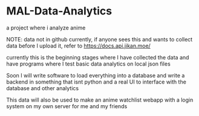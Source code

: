 # MAL-Data-Analytics
a project where i analyze anime

NOTE: data not in github currently, if anyone sees this and wants to collect data before I upload it, refer to https://docs.api.jikan.moe/

currently this is the beginning stages where I have collected the data and have programs where I test basic data analytics on local json files

Soon I will write software to load everything into a database and write a backend in something that isnt python and a real UI to interface with the database and other analytics

This data will also be used to make an anime watchlist webapp with a login system on my own server for me and my friends
